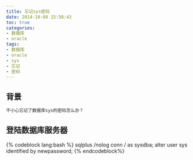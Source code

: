 ```yaml
---
title: 忘记sys密码
date: 2014-10-08 15:58:43
toc: true
categories:
- 数据库
- oracle
tags:
- 数据库
- oracle
- sys
- 忘记
- 密码
---
```

## 背景

```l
不小心忘记了数据库sys的密码怎么办？
```
<!-- more -->
## 登陆数据库服务器

{% codeblock lang:bash %}
sqlplus /nolog
conn / as sysdba;
alter user sys identified by newpassword;
{% endcodeblock%}
